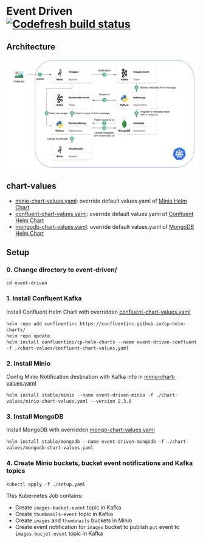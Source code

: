 # Event Driven [![Codefresh build status]( https://g.codefresh.io/api/badges/pipeline/qshao-pivotal_marketplace/qshao-pivotal%2Fdata-on-k8s%2Fdata-on-k8s?branch=event-driven&key=eyJhbGciOiJIUzI1NiJ9.NWMxYWE4MTZlNWFiYjUwNGU1MjljNTY3.6aWX049NTXW6u_sh7DqsbusOf606eHaoVUw7wD-NHeo&type=cf-2)]( https://g.codefresh.io/pipelines/data-on-k8s/builds?repoOwner=qshao-pivotal&repoName=data-on-k8s&serviceName=qshao-pivotal%2Fdata-on-k8s&filter=trigger:build~Build;branch:event-driven;pipeline:5c400cf7b131c12cfe2e69ca~data-on-k8s)

## Architecture
![](event-driven-architecture.png)
## chart-values
  - [minio-chart-values.yaml](chart-values/minio-chart-values.yaml): override default values.yaml of [Minio Helm Chart](https://github.com/helm/charts/tree/master/stable/minio)
  - [confluent-chart-values.yaml](chart-values/confluent-chart-values.yaml): override default values.yaml of [Confluent Helm Chart](https://github.com/confluentinc/cp-helm-charts)
  - [mongodb-chart-values.yaml](chart-values/mongodb-chart-values.yaml): override default values.yaml of [MongoDB Helm Chart](https://github.com/helm/charts/tree/master/stable/mongodb)
## Setup
### 0. Change directory to event-driven/
```
cd event-driven
```
### 1. Install Confluent Kafka
Install Confluent Helm Chart with overridden [confluent-chart-values.yaml](chart-values/confluent-chart-values.yaml)
```
helm repo add confluentinc https://confluentinc.github.io/cp-helm-charts/
helm repo update
helm install confluentinc/cp-helm-charts --name event-driven-confluent -f ./chart-values/confluent-chart-values.yaml
```
### 2. Install Minio
Config Minio Notification destination with Kafka info in [minio-chart-values.yaml](chart-values/minio-chart-values.yaml)
```
helm install stable/minio --name event-driven-minio -f ./chart-values/minio-chart-values.yaml --version 2.3.0
```
### 3. Install MongoDB
Install MongoDB with overridden [mongo-chart-values.yaml](chart-values/mongodb-chart-values.yaml)
```
helm install stable/mongodb --name event-driven-mongodb -f ./chart-values/mongodb-chart-values.yaml
```
### 4. Create Minio buckets, bucket event notifications and Kafka topics 
```
kubectl apply -f ./setup.yaml
```
This Kubernetes Job contains:
  - Create `images-bucket-event` topic in Kafka
  - Create `thumbnails-event` topic in Kafka
  - Create `images` and `thumbnails` buckets in Minio
  - Create event notification for `images` bucket to publish `put` event to `images-bucjet-event` topic in Kafka